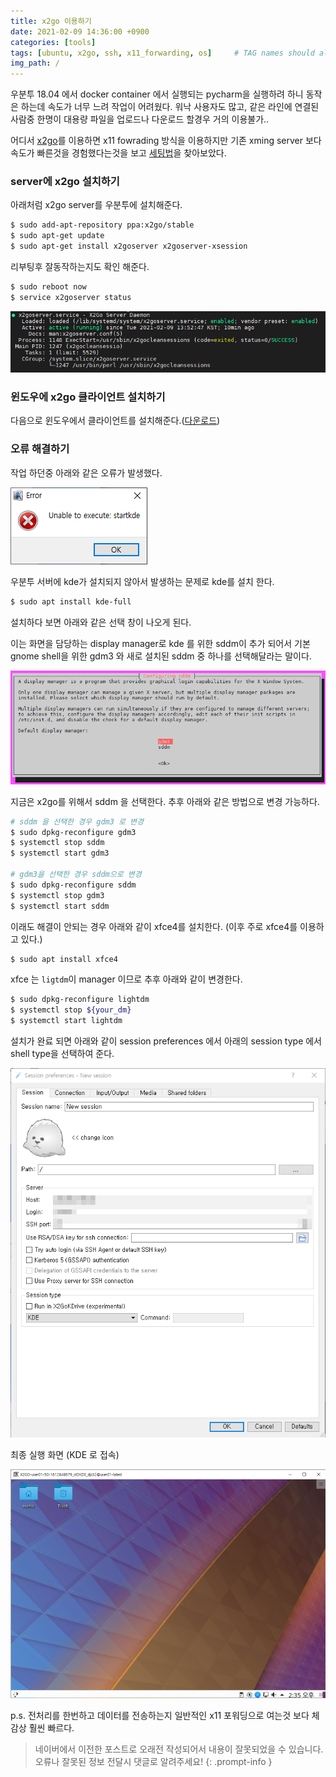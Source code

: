 ```yaml
---
title: x2go 이용하기
date: 2021-02-09 14:36:00 +0900
categories: [tools]
tags: [ubuntu, x2go, ssh, x11_forwarding, os]     # TAG names should always be lowercase
img_path: /
---
```




우분투 18.04 에서 docker container 에서 실행되는 pycharm을 실행하려 하니 동작은 하는데 속도가 너무 느려 작업이 어려웠다. 워낙 사용자도 많고, 같은 라인에 연결된 사람중 한명이 대용량 파일을 업로드나 다운로드 할경우 거의 이용불가..



어디서 [x2go](https://en.wikipedia.org/wiki/X2Go)를 이용하면 x11 fowrading 방식을 이용하지만 기존 xming server 보다 속도가 빠른것을 경험했다는것을 보고 [세팅법](https://wiki.x2go.org/doku.php/doc:installation:x2goserver)을 찾아보았다.



### server에 x2go 설치하기

아래처럼 x2go server를 우분투에 설치해준다. 

~~~bash
$ sudo add-apt-repository ppa:x2go/stable
$ sudo apt-get update
$ sudo apt-get install x2goserver x2goserver-xsession
~~~
리부팅후 잘동작하는지도 확인 해준다.


~~~bash
$ sudo reboot now
$ service x2goserver status
~~~

![img](assets/img/posts/image-3116382.png)

### 윈도우에 x2go 클라이언트 설치하기

다음으로 윈도우에서 클라이언트를 설치해준다.([다운로드](https://wiki.x2go.org/doku.php/doc:installation:x2goclient))



### 오류 해결하기

작업 하던중 아래와 같은 오류가 발생했다.

![img](assets/img/posts/image-20220914094843999.png)



우분투 서버에 kde가 설치되지 않아서 발생하는 문제로 kde를 설치 한다.

~~~bash
$ sudo apt install kde-full
~~~



설치하다 보면 아래와 같은 선택 창이 나오게 된다.

이는 화면을 담당하는 display manager로 kde 를 위한 sddm이 추가 되어서 기본 gnome shell을 위한  gdm3 와 새로 설치된 sddm 중 하나를 선택해달라는 말이다.

![img](assets/img/posts/image-20220914094955891.png)



지금은 x2go를 위해서 sddm 을 선택한다. 추후 아래와 같은 방법으로 변경 가능하다.

~~~bash
# sddm 을 선택한 경우 gdm3 로 변경
$ sudo dpkg-reconfigure gdm3
$ systemctl stop sddm 
$ systemctl start gdm3

# gdm3을 선택한 경우 sddm으로 변경
$ sudo dpkg-reconfigure sddm
$ systemctl stop gdm3
$ systemctl start sddm
~~~



이래도 해결이 안되는 경우 아래와 같이 xfce4를 설치한다. (이후 주로 xfce4를 이용하고 있다.)

~~~bash
$ sudo apt install xfce4
~~~



xfce 는 `ligtdm`이 manager 이므로 추후 아래와 같이 변경한다.

~~~bash
$ sudo dpkg-reconfigure lightdm
$ systemctl stop ${your_dm}
$ systemctl start lightdm
~~~



설치가 완료 되면 아래와 같이 session preferences 에서 아래의 session type 에서 shell type을 선택하여 준다.

![img](assets/img/posts/image-20220914095206019.png)



최종 실행 화면 (KDE 로 접속)

![img](assets/img/posts/image-20220914095219517.png)



p.s. 전처리를 한번하고 데이터를 전송하는지 일반적인 x11 포워딩으로 여는것 보다 체감상 훨씬 빠르다.




> 네이버에서 이전한 포스트로 오래전 작성되어서 내용이 잘못되었을 수 있습니다. 오류나 잘못된 정보 전달시 댓글로 알려주세요!
{: .prompt-info }